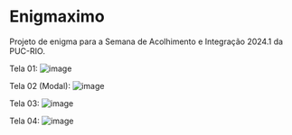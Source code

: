 # Enigmaximo
Projeto de enigma para a Semana de Acolhimento e Integração 2024.1 da PUC-RIO.

Tela 01:
![image](https://github.com/marialuiza15/Enigmaximo/assets/148253498/e857b72f-0445-446b-afdf-25c6d6167112)

Tela 02 (Modal):
![image](https://github.com/marialuiza15/Enigmaximo/assets/148253498/c191850f-0727-4741-a2ae-7a079a8a40da)

Tela 03:
![image](https://github.com/marialuiza15/Enigmaximo/assets/148253498/b111dfa2-a0e8-40cf-9830-89f3bf10a859)

Tela 04:
![image](https://github.com/marialuiza15/Enigmaximo/assets/148253498/c6eac4b0-db4a-472b-bb59-247fa603e346)
